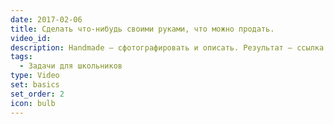```yaml
---
date: 2017-02-06
title: Сделать что-нибудь своими руками, что можно продать.
video_id: 
description: Handmade – сфотографировать и описать. Результат – ссылка на объявление на avito/etsy и др.
tags:
  - Задачи для школьников
type: Video
set: basics
set_order: 2
icon: bulb
---
```

